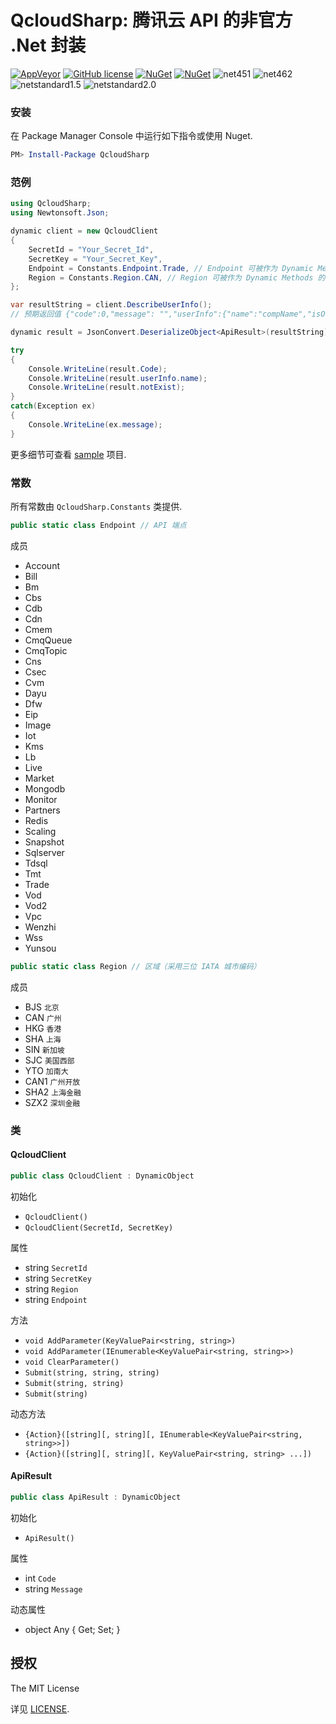 QcloudSharp: 腾讯云 API 的非官方 .Net 封装
===

[![AppVeyor](https://img.shields.io/appveyor/ci/7IN0SAN9/qcloudsharp.svg)](https://ci.appveyor.com/project/7IN0SAN9/qcloudsharp)
[![GitHub license](https://img.shields.io/badge/license-MIT-blue.svg)](https://raw.githubusercontent.com/JoyMoe/QcloudSmsSharp/master/LICENSE)
[![NuGet](https://img.shields.io/nuget/v/QcloudSharp.svg)](https://www.nuget.org/packages/QcloudSharp)
[![NuGet](https://img.shields.io/nuget/vpre/QcloudSharp.svg)](https://www.nuget.org/packages/QcloudSharp/absoluteLatest)
![net451](https://img.shields.io/badge/.Net-4.5.1-brightgreen.svg)
![net462](https://img.shields.io/badge/.Net-4.6.2-brightgreen.svg)
![netstandard1.5](https://img.shields.io/badge/.Net-netstandard1.5-brightgreen.svg)
![netstandard2.0](https://img.shields.io/badge/.Net-netstandard2.0-brightgreen.svg)

### 安装
在 Package Manager Console 中运行如下指令或使用 Nuget.
```powershell
PM> Install-Package QcloudSharp
```

### 范例
```csharp
using QcloudSharp;
using Newtonsoft.Json;

dynamic client = new QcloudClient
{
    SecretId = "Your_Secret_Id",
    SecretKey = "Your_Secret_Key",
    Endpoint = Constants.Endpoint.Trade, // Endpoint 可被作为 Dynamic Methods 的第一个参数
    Region = Constants.Region.CAN, // Region 可被作为 Dynamic Methods 的第一个或第二个参数
};

var resultString = client.DescribeUserInfo();
// 预期返回值 {"code":0,"message": "","userInfo":{"name":"compName","isOwner":1,"mailStatus":1,"mail":"112233@qq.com","phone":"13811112222"}}

dynamic result = JsonConvert.DeserializeObject<ApiResult>(resultString);

try
{
    Console.WriteLine(result.Code);
    Console.WriteLine(result.userInfo.name);
    Console.WriteLine(result.notExist);
}
catch(Exception ex)
{
    Console.WriteLine(ex.message);
}
```

更多细节可查看 [sample](sample) 项目.

### 常数

所有常数由 `QcloudSharp.Constants` 类提供.

```csharp
public static class Endpoint // API 端点
```

成员
* Account
* Bill
* Bm
* Cbs
* Cdb
* Cdn
* Cmem
* CmqQueue
* CmqTopic
* Cns
* Csec
* Cvm
* Dayu
* Dfw
* Eip
* Image
* Iot
* Kms
* Lb
* Live
* Market
* Mongodb
* Monitor
* Partners
* Redis
* Scaling
* Snapshot
* Sqlserver
* Tdsql
* Tmt
* Trade
* Vod
* Vod2
* Vpc
* Wenzhi
* Wss
* Yunsou

```csharp
public static class Region // 区域（采用三位 IATA 城市编码）
```

成员
* BJS `北京`
* CAN `广州`
* HKG `香港`
* SHA `上海`
* SIN `新加坡`
* SJC `美国西部`
* YTO `加南大`
* CAN1 `广州开放`
* SHA2 `上海金融`
* SZX2 `深圳金融`

### 类

#### QcloudClient

```csharp
public class QcloudClient : DynamicObject
```

初始化
* `QcloudClient()`
* `QcloudClient(SecretId, SecretKey)`

属性
* string `SecretId`
* string `SecretKey`
* string `Region`
* string `Endpoint`

方法
* `void AddParameter(KeyValuePair<string, string>)`
* `void AddParameter(IEnumerable<KeyValuePair<string, string>>)`
* `void ClearParameter()`
* `Submit(string, string, string)`
* `Submit(string, string)`
* `Submit(string)`

动态方法
* `{Action}([string][, string][, IEnumerable<KeyValuePair<string, string>>])`
* `{Action}([string][, string][, KeyValuePair<string, string> ...])`

#### ApiResult

```csharp
public class ApiResult : DynamicObject
```

初始化
* `ApiResult()`

属性
* int `Code`
* string `Message`

动态属性
* object Any { Get; Set; }

## 授权

The MIT License

详见 [LICENSE](LICENSE).
